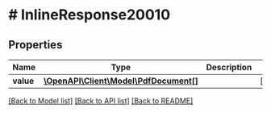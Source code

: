 # # InlineResponse20010

## Properties

Name | Type | Description | Notes
------------ | ------------- | ------------- | -------------
**value** | [**\OpenAPI\Client\Model\PdfDocument[]**](PdfDocument.md) |  | [optional]

[[Back to Model list]](../../README.md#models) [[Back to API list]](../../README.md#endpoints) [[Back to README]](../../README.md)
